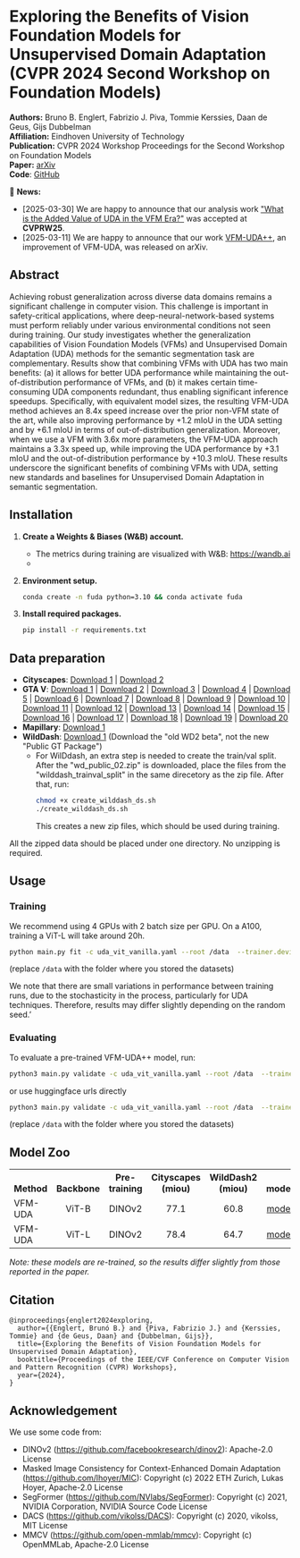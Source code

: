 # Exploring the Benefits of Vision Foundation Models for Unsupervised Domain Adaptation (CVPR 2024 Second Workshop on Foundation Models)
**Authors:** Bruno B. Englert, Fabrizio J. Piva, Tommie Kerssies, Daan de Geus, Gijs Dubbelman  
**Affiliation:** Eindhoven University of Technology  
**Publication:** CVPR 2024 Workshop Proceedings for the Second Workshop on Foundation Models  
**Paper:** [arXiv](http://arxiv.org/abs/2406.09896)  
**Code**: [GitHub](https://github.com/tue-mps/vfm-uda)

🔔 **News:**
* [2025-03-30] We are happy to announce that our analysis work ["What is the Added Value of UDA in the VFM Era?"](https://arxiv.org/abs/2504.18190) was accepted at **CVPRW25**.
* [2025-03-11] We are happy to announce that our work [VFM-UDA++](https://arxiv.org/abs/2503.10685), an improvement of VFM-UDA, was released on arXiv.


## Abstract
Achieving robust generalization across diverse data domains remains a significant challenge in computer vision. This challenge is important in safety-critical applications, where deep-neural-network-based systems must perform reliably under various environmental conditions not seen during training. Our study investigates whether the generalization capabilities of Vision Foundation Models (VFMs) and Unsupervised Domain Adaptation (UDA) methods for the semantic segmentation task are complementary. Results show that combining VFMs with UDA has two main benefits: (a) it allows for better UDA performance while maintaining the out-of-distribution performance of VFMs, and (b) it makes certain time-consuming UDA components redundant, thus enabling significant inference speedups. Specifically, with equivalent model sizes, the resulting VFM-UDA method achieves an 8.4x speed increase over the prior non-VFM state of the art, while also improving performance by +1.2 mIoU in the UDA setting and by +6.1 mIoU in terms of out-of-distribution generalization. Moreover, when we use a VFM with 3.6x more parameters, the VFM-UDA approach maintains a 3.3x speed up, while improving the UDA performance by +3.1 mIoU and the out-of-distribution performance by +10.3 mIoU. These results underscore the significant benefits of combining VFMs with UDA, setting new standards and baselines for Unsupervised Domain Adaptation in semantic segmentation.

## Installation 
1. **Create a Weights & Biases (W&B) account.**
   - The metrics during training are visualized with W&B: https://wandb.ai 
   - 
2. **Environment setup.**
     ```bash 
    conda create -n fuda python=3.10 && conda activate fuda
    ```

3. **Install required packages.**
    ```bash
    pip install -r requirements.txt
    ```

## Data preparation
 - **Cityscapes**: [Download 1](https://www.cityscapes-dataset.com/file-handling/?packageID=3) | [Download 2](https://www.cityscapes-dataset.com/file-handling/?packageID=1)
 - **GTA V**: [Download 1](https://download.visinf.tu-darmstadt.de/data/from_games/data/01_images.zip) | [Download 2](https://download.visinf.tu-darmstadt.de/data/from_games/data/02_images.zip) | [Download 3](https://download.visinf.tu-darmstadt.de/data/from_games/data/03_images.zip) | [Download 4](https://download.visinf.tu-darmstadt.de/data/from_games/data/04_images.zip) | [Download 5](https://download.visinf.tu-darmstadt.de/data/from_games/data/05_images.zip) | [Download 6](https://download.visinf.tu-darmstadt.de/data/from_games/data/06_images.zip) | [Download 7](https://download.visinf.tu-darmstadt.de/data/from_games/data/07_images.zip) | [Download 8](https://download.visinf.tu-darmstadt.de/data/from_games/data/08_images.zip) | [Download 9](https://download.visinf.tu-darmstadt.de/data/from_games/data/09_images.zip) | [Download 10](https://download.visinf.tu-darmstadt.de/data/from_games/data/10_images.zip) | [Download 11](https://download.visinf.tu-darmstadt.de/data/from_games/data/01_labels.zip) | [Download 12](https://download.visinf.tu-darmstadt.de/data/from_games/data/02_labels.zip) | [Download 13](https://download.visinf.tu-darmstadt.de/data/from_games/data/03_labels.zip) | [Download 14](https://download.visinf.tu-darmstadt.de/data/from_games/data/04_labels.zip) | [Download 15](https://download.visinf.tu-darmstadt.de/data/from_games/data/05_labels.zip) | [Download 16](https://download.visinf.tu-darmstadt.de/data/from_games/data/06_labels.zip) | [Download 17](https://download.visinf.tu-darmstadt.de/data/from_games/data/07_labels.zip) | [Download 18](https://download.visinf.tu-darmstadt.de/data/from_games/data/08_labels.zip) | [Download 19](https://download.visinf.tu-darmstadt.de/data/from_games/data/09_labels.zip) | [Download 20](https://download.visinf.tu-darmstadt.de/data/from_games/data/10_labels.zip)
 - **Mapillary**: [Download 1](https://www.mapillary.com/dataset/vistas)
 - **WildDash**: [Download 1](https://wilddash.cc/download/wd_public_02.zip) (Download the "old WD2 beta", not the new "Public GT Package")
   - For WilDdash, an extra step is needed to create the train/val split. After the "wd_public_02.zip" is downloaded, place the files from the "wilddash_trainval_split" in the same direcetory as the zip file. After that, run:
     ```bash 
     chmod +x create_wilddash_ds.sh
     ./create_wilddash_ds.sh
     ```
     This creates a new zip files, which should be used during training.
        
All the zipped data should be placed under one directory. No unzipping is required.



## Usage
### Training
We recommend using 4 GPUs with 2 batch size per GPU. On a A100, training a ViT-L will take around 20h.

   ```bash
   python main.py fit -c uda_vit_vanilla.yaml --root /data  --trainer.devices [0,1,2,3]
   ```
   (replace ```/data``` with the folder where you stored the datasets)

  We note that there are small variations in performance between training runs, due to the stochasticity in the process, particularly for UDA techniques. Therefore, results may differ slightly depending on the random seed.’


### Evaluating
To evaluate a pre-trained VFM-UDA++ model, run:

```bash
python3 main.py validate -c uda_vit_vanilla.yaml --root /data  --trainer.devices "[0]" --model.network.ckpt_path "/path/to/checkpoint.ckpt"
```
or use huggingface urls directly
```bash
python3 main.py validate -c uda_vit_vanilla.yaml --root /data  --trainer.devices "[0]" --model.network.ckpt_path "https://huggingface.co/tue-mps/vfmuda_base_gta2city/resolve/main/vfmuda_base_gta2city_771miou_step40000.ckpt"
```

(replace ```/data``` with the folder where you stored the datasets)



## Model Zoo
<table><tbody>
<!-- START TABLE -->
<!-- TABLE HEADER -->
<th valign="bottom">Method</th>
<th valign="bottom">Backbone</th>
<th valign="bottom">Pre-training</th>
<th valign="bottom">Cityscapes (miou)</th>
<th valign="bottom">WildDash2 (miou)</th>
<th valign="bottom">model</th>
<!-- TABLE BODY -->

<tr>
<td align="left">VFM-UDA</td>
<td align="center">ViT-B</td>
<td align="center">DINOv2</td>
<td align="center">77.1</td>
<td align="center">60.8</td>
<td align="center"><a href="https://huggingface.co/tue-mps/vfmuda_base_gta2city/resolve/main/vfmuda_base_gta2city_771miou_step40000.ckpt">model</a></td>
</tr>

<tr>
<td align="left">VFM-UDA</td>
<td align="center">ViT-L</td>
<td align="center">DINOv2</td>
<td align="center">78.4</td>
<td align="center">64.7</td>
<td align="center"><a href="https://huggingface.co/tue-mps/vfmuda_large_gta2city/resolve/main/vfmuda_large_gta2city_784miou_step40000.ckpt">model</a></td>
</tr>

</tbody></table>

*Note: these models are re-trained, so the results differ slightly from those reported in the paper.*

## Citation
```
@inproceedings{englert2024exploring,
  author={{Englert, Brunó B.} and {Piva, Fabrizio J.} and {Kerssies, Tommie} and {de Geus, Daan} and {Dubbelman, Gijs}},
  title={Exploring the Benefits of Vision Foundation Models for Unsupervised Domain Adaptation},
  booktitle={Proceedings of the IEEE/CVF Conference on Computer Vision and Pattern Recognition (CVPR) Workshops},
  year={2024},
}
```

## Acknowledgement
We use some code from:
 * DINOv2 (https://github.com/facebookresearch/dinov2): Apache-2.0 License
 * Masked Image Consistency for Context-Enhanced Domain Adaptation (https://github.com/lhoyer/MIC): Copyright (c) 2022 ETH Zurich, Lukas Hoyer, Apache-2.0 License
 * SegFormer (https://github.com/NVlabs/SegFormer): Copyright (c) 2021, NVIDIA Corporation, NVIDIA Source Code License
 * DACS (https://github.com/vikolss/DACS): Copyright (c) 2020, vikolss, MIT License 
 * MMCV (https://github.com/open-mmlab/mmcv): Copyright (c) OpenMMLab, Apache-2.0 License
